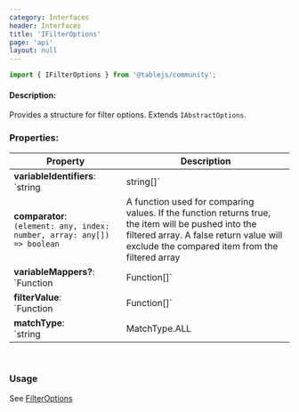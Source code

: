 ```yaml
---
category: Interfaces
header: Interfaces
title: 'IFilterOptions'
page: 'api'
layout: null
---
```


```typescript
import { IFilterOptions } from '@tablejs/community';
```

#### Description:

Provides a structure for filter options. Extends `IAbstractOptions`.

### Properties:

| Property          | Description   |
| ------------- | ------------- |
| **variableIdentifiers**: <br/>`string | string[]` | A property or array of property identifiers used to determine the value from an item that should be filtered (ex: `'name'` returns the value of `item.name`)  |
| **comparator**: <br/>`(element: any, index: number, array: any[]) => boolean` | A function used for comparing values.  If the function returns true, the item will be pushed into the filtered array.  A false return value will exclude the compared item from the filtered array |
| **variableMappers?**: <br/>`Function | Function[]` | `Optional` Function(s) that will modify the value(s) of an item before it is filtered.  Filtering comparison will occur on the modified value |
| **filterValue**: <br/>`Function | Function[]` | The value by which all filtering should be compared |
| **matchType**: <br/>`string | MatchType.ALL | MatchType.ANY` | A match type to determine whether a comparator function requires a single identifier to match the `filterValue` or all identifiers |

<br/>

### Usage

See [FilterOptions](./#/filter-options)

